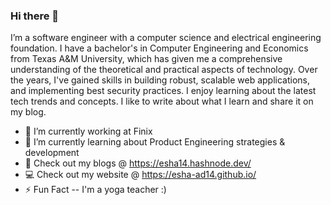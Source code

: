 ### Hi there 👋

I’m a software engineer with a computer science and electrical engineering foundation. I have a bachelor's in Computer Engineering and Economics from Texas A&M University, which has given me a comprehensive understanding of the theoretical and practical aspects of technology. Over the years, I've gained skills in building robust, scalable web applications, and implementing best security practices. I enjoy learning about the latest tech trends and concepts. I like to write about what I learn and share it on my blog.

- 🔭 I’m currently working at Finix
- 🌱 I’m currently learning about Product Engineering strategies & development
- 📄 Check out my blogs @ https://esha14.hashnode.dev/
- 💻 Check out my website @ https://esha-ad14.github.io/
- ⚡ Fun Fact -- I'm a yoga teacher :)

<!--
**esha-ad14/esha-ad14** is a ✨ _special_ ✨ repository because its `README.md` (this file) appears on your GitHub profile.

Here are some ideas to get you started:

- 🔭 I’m currently working on ...
- 🌱 I’m currently learning ...
- 👯 I’m looking to collaborate on ...
- 🤔 I’m looking for help with ...
- 💬 Ask me about ...
- 📫 How to reach me: ...
- 😄 Pronouns: ...
- ⚡ Fun fact: ...
-->
